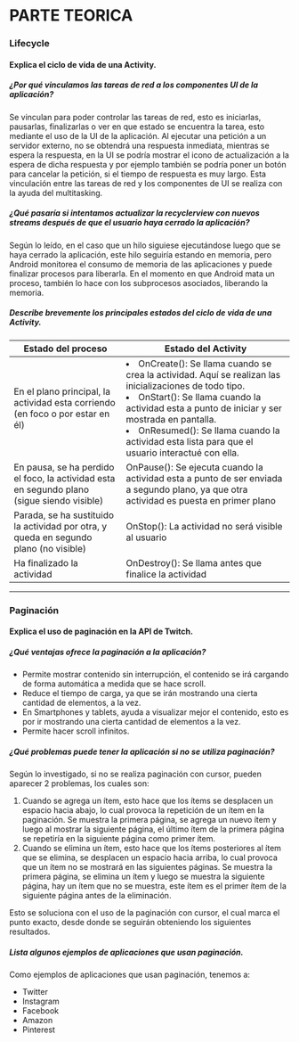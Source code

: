 # PARTE TEORICA

### Lifecycle

#### Explica el ciclo de vida de una Activity.

##### ¿Por qué vinculamos las tareas de red a los componentes UI de la aplicación?
Se vinculan para poder controlar las tareas de red, esto es iniciarlas, pausarlas, finalizarlas o ver  en que estado se encuentra la tarea, esto mediante el uso de la UI de la aplicación. Al ejecutar una petición a un servidor externo, no se obtendrá una respuesta inmediata, mientras se espera la respuesta, en la UI se podría mostrar el icono de actualización a la espera de dicha respuesta y por ejemplo también se podría poner un botón para cancelar la petición, si el tiempo de respuesta es muy largo. Esta vinculación entre las tareas de red y los componentes de UI se realiza con la ayuda del multitasking.

##### ¿Qué pasaría si intentamos actualizar la recyclerview con nuevos streams después de que el usuario haya cerrado la aplicación?
Según lo leído, en el caso que un hilo siguiese ejecutándose luego que se haya cerrado la aplicación, este hilo seguiría estando en memoria, pero Android monitorea el consumo de memoria de las aplicaciones y puede finalizar procesos para liberarla. En el momento en que Android mata un proceso, también lo hace con los subprocesos asociados, liberando la memoria.

##### Describe brevemente los principales estados del ciclo de vida de una Activity.

| Estado del proceso  | Estado del Activity |
| ------------- | ------------- |
| En el plano principal, la actividad esta corriendo (en foco o por estar en él)      | <li> OnCreate(): Se llama cuando se crea la actividad. Aquí se realizan las inicializaciones de todo tipo. </li><li> OnStart(): Se llama cuando la actividad esta a punto de iniciar y ser mostrada en pantalla. </li><li> OnResumed(): Se llama cuando la actividad esta lista para que el usuario interactué con ella. </li>    |
| En pausa, se ha perdido el foco, la actividad esta en segundo plano (sigue siendo visible)      | OnPause(): Se ejecuta cuando la actividad esta a punto de ser enviada a segundo plano, ya que otra actividad es puesta en primer plano    |
| Parada, se ha sustituido la actividad por otra, y queda en segundo plano (no visible)     | OnStop(): La actividad no será visible al usuario     |
| Ha finalizado la actividad    | OnDestroy(): Se llama antes que finalice la actividad     |

---

### Paginación 

#### Explica el uso de paginación en la API de Twitch.

##### ¿Qué ventajas ofrece la paginación a la aplicación?
* Permite mostrar contenido sin interrupción, el contenido se irá cargando de forma automática a medida que se hace scroll.
* Reduce el tiempo de carga, ya que se irán mostrando una cierta cantidad de elementos, a la vez.
* En Smartphones y tablets, ayuda a visualizar mejor el contenido, esto es por ir mostrando una cierta cantidad de elementos a la vez.
* Permite hacer scroll infinitos.

##### ¿Qué problemas puede tener la aplicación si no se utiliza paginación?
Según lo investigado, si no se realiza paginación con cursor, pueden aparecer 2 problemas, los cuales son:
1. Cuando se agrega un ítem, esto hace que los ítems se desplacen un espacio hacia abajo, lo cual provoca la repetición de un ítem en la paginación. Se muestra la primera página, se agrega un nuevo ítem y luego al mostrar la siguiente página, el último ítem de la primera página se repetiría en la siguiente página como primer ítem.
1. Cuando se elimina un ítem, esto hace que los ítems posteriores al ítem que se elimina, se desplacen un espacio hacia arriba, lo cual provoca que un ítem no se mostrará en las siguientes páginas. Se muestra la primera página, se elimina un ítem y luego se muestra la siguiente página, hay un ítem que no se muestra, este ítem es el primer ítem de la siguiente página antes de la eliminación.

Esto se soluciona con el uso de la paginación con cursor, el cual marca el punto exacto, desde donde se seguirán obteniendo los siguientes resultados.

##### Lista algunos ejemplos de aplicaciones que usan paginación.
Como ejemplos de aplicaciones que usan paginación, tenemos a:
* Twitter
* Instagram
* Facebook
* Amazon
* Pinterest